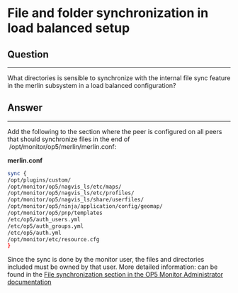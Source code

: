 # File and folder synchronization in load balanced setup

## Question

* * * * *

What directories is sensible to synchronize with the internal file sync feature in the merlin subsystem in a load balanced configuration?

## Answer

* * * * *

Add the following to the section where the peer is configured on all peers that should synchronize files in the end of  /opt/monitor/op5/merlin/merlin.conf:

**merlin.conf**

``` {.bash data-syntaxhighlighter-params="brush: bash; gutter: false; theme: Confluence" data-theme="Confluence" style="brush: bash; gutter: false; theme: Confluence"}
sync {
/opt/plugins/custom/
/opt/monitor/op5/nagvis_ls/etc/maps/
/opt/monitor/op5/nagvis_ls/etc/profiles/
/opt/monitor/op5/nagvis_ls/share/userfiles/
/opt/monitor/op5/ninja/application/config/geomap/
/opt/monitor/op5/pnp/templates
/etc/op5/auth_users.yml
/etc/op5/auth_groups.yml
/etc/op5/auth.yml
/opt/monitor/etc/resource.cfg
}
```

Since the sync is done by the monitor user, the files and directories included must be owned by that user. More detailed information: can be found in the [File synchronization section in the OP5 Monitor Administrator documentation](https://kb.op5.com/display/DOC/File+synchronization)
